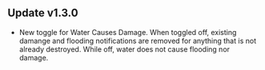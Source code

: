 ﻿## Update v1.3.0
* New toggle for Water Causes Damage. When toggled off, existing damange and flooding notifications are removed for anything that is not already destroyed. While off, water does not cause flooding nor damage.